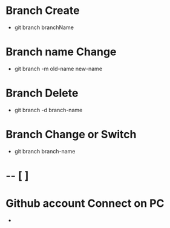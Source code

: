 # Branch Create

- git branch branchName

# Branch name Change

- git branch -m old-name new-name

# Branch Delete

- git branch -d branch-name

# Branch Change or Switch

- git branch branch-name

# -- [ ]


# Github account Connect on PC

- 

# 